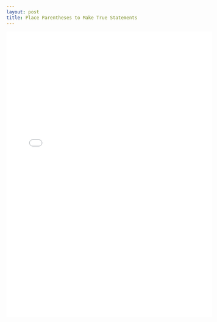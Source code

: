 ```yaml
---
layout: post
title: Place Parentheses to Make True Statements
---
```


<iframe height="750" width="540" frameborder="0" src="//www.ck12.org/assessment/ui/embed.html?test/detail/5985b4c99616aa50e80259de&collectionHandle=arithmetic&collectionCreatorID=3&conceptCollectionHandle=arithmetic-::-place-parentheses-to-make-true-statements" ></iframe>